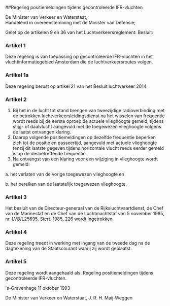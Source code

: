 <meta http-equiv='Content-Type' content='text/html; charset=utf-8' />

##Regeling positiemeldingen tijdens gecontroleerde IFR-vluchten

De Minister van Verkeer en Waterstaat,  
Handelend in overeenstemming met de Minister van Defensie;

Gelet op de artikelen 9 en 36 van het Luchtverkeersreglement:
Besluit:    

### Artikel  1  

Deze regeling is van toepassing op gecontroleerde IFR-vluchten in het vluchtinformatiegebied Amsterdam die de luchtverkeersroutes volgen. 

### Artikel  1a  

Deze regeling berust op artikel 21 van het Besluit luchtverkeer 2014. 

### Artikel  2  

1.  Bij het in de lucht tot stand brengen van tweezijdige radioverbinding met de betrokken luchtverkeersleidingsdienst na het wisselen van frequentie wordt reeds bij de eerste oproep de actuele vlieghoogte gemeld, tijdens stijg- of daalvlucht aangevuld met de toegewezen vlieghoogte volgens de laatst ontvangen klaring.   
2.  Daarop volgende positiemeldingen op dezelfde frequentie beperken zich tot de positie en passeertijd, aangevuld met actuele vlieghoogte tenzij dit laatste gegeven tijdens horizontale vlucht reeds eerder gemeld is op de desbetreffende frequentie.   
3.  Na ontvangst van een klaring voor een wijziging in vlieghoogte wordt gemeld: 

a. het verlaten van de vorige toegewezen vlieghoogte  en  

b. het bereiken van de laatstelijk toegewezen vlieghoogte.    

### Artikel  3  

Het besluit van de Directeur-generaal van de Rijksluchtvaartdienst, de Chef van de Marinestaf en de Chef van de Luchtmachtstaf van 5 november 1985, nr. LVB/L25695, Stcrt. 1985, 226 wordt ingetrokken. 

### Artikel  4  

Deze regeling treedt in werking met ingang van de tweede dag na de dagtekening van de Staatscourant waarij zij wordt geplaatst. 

### Artikel  5  

Deze regeling wordt aangehaald als: Regeling positiemeldingen tijdens gecontroleerde IFR-vluchten. 

's-Gravenhage 
11 oktober 1993    

De 
Minister van Verkeer en Waterstaat, 
J. R. H. Maij-Weggen      
